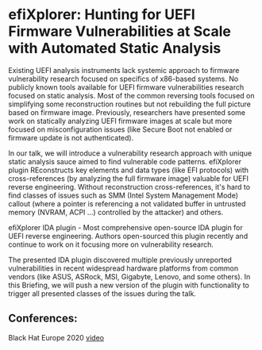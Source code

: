 # efiXplorer: Hunting for UEFI Firmware Vulnerabilities at Scale with Automated Static Analysis

Existing UEFI analysis instruments lack systemic approach to firmware vulnerability research focused on specifics of x86-based systems. No publicly known tools available for UEFI firmware vulnerabilities research focused on static analysis. Most of the common reversing tools focused on simplifying some reconstruction routines but not rebuilding the full picture based on firmware image. Previously, researchers have presented some work on statically analyzing UEFI firmware images at scale but more focused on misconfiguration issues (like Secure Boot not enabled or firmware update is not authenticated).

In our talk, we will introduce a vulnerability research approach with unique static analysis sauce aimed to find vulnerable code patterns. efiXplorer plugin REconstructs key elements and data types (like EFI protocols) with cross-references (by analyzing the full firmware image) valuable for UEFI reverse engineering. Without reconstruction cross-references, it's hard to find classes of issues such as SMM (Intel System Management Mode) callout (where a pointer is referencing a not validated buffer in untrusted memory (NVRAM, ACPI ...) controlled by the attacker) and others.

efiXplorer IDA plugin - Most comprehensive open-source IDA plugin for UEFI reverse engineering. Authors open-sourced this plugin recently and continue to work on it focusing more on vulnerability research.

The presented IDA plugin discovered multiple previously unreported vulnerabilities in recent widespread hardware platforms from common vendors (like ASUS, ASRock, MSI, Gigabyte, Lenovo, and some others). In this Briefing, we will push a new version of the plugin with functionality to trigger all presented classes of the issues during the talk.

## Conferences:
Black Hat Europe 2020 [video](https://www.youtube.com/watch?v=Sa779TGX3wY)
